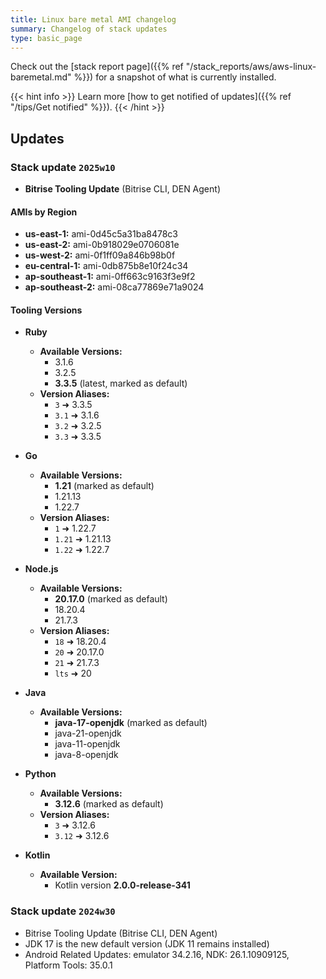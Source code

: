 ```yaml
---
title: Linux bare metal AMI changelog
summary: Changelog of stack updates
type: basic_page
---
```


Check out the [stack report page]({{% ref "/stack_reports/aws/aws-linux-baremetal.md" %}}) for a snapshot of what is currently installed.

{{< hint info >}}
Learn more [how to get notified of updates]({{% ref "/tips/Get notified" %}}).
{{< /hint >}}

## Updates

### Stack update `2025w10`

- **Bitrise Tooling Update** (Bitrise CLI, DEN Agent)

#### AMIs by Region

- **us-east-1:** ami-0d45c5a31ba8478c3
- **us-east-2:** ami-0b918029e0706081e
- **us-west-2:** ami-0f1ff09a846b98b0f
- **eu-central-1:** ami-0db875b8e10f24c34
- **ap-southeast-1:** ami-0ff663c9163f3e9f2
- **ap-southeast-2:** ami-08ca77869e71a9024

#### Tooling Versions

- **Ruby**
  - **Available Versions:**
    - 3.1.6
    - 3.2.5
    - **3.3.5** (latest, marked as default)
  - **Version Aliases:**
    - `3` ➜ 3.3.5
    - `3.1` ➜ 3.1.6
    - `3.2` ➜ 3.2.5
    - `3.3` ➜ 3.3.5

- **Go**
  - **Available Versions:**
    - **1.21** (marked as default)
    - 1.21.13
    - 1.22.7
  - **Version Aliases:**
    - `1` ➜ 1.22.7
    - `1.21` ➜ 1.21.13
    - `1.22` ➜ 1.22.7

- **Node.js**
  - **Available Versions:**
    - **20.17.0** (marked as default)
    - 18.20.4
    - 21.7.3
  - **Version Aliases:**
    - `18` ➜ 18.20.4
    - `20` ➜ 20.17.0
    - `21` ➜ 21.7.3
    - `lts` ➜ 20

- **Java**
  - **Available Versions:**
    - **java-17-openjdk** (marked as default)
    - java-21-openjdk
    - java-11-openjdk
    - java-8-openjdk

- **Python**
  - **Available Versions:**
    - **3.12.6** (marked as default)
  - **Version Aliases:**
    - `3` ➜ 3.12.6
    - `3.12` ➜ 3.12.6

- **Kotlin**
  - **Available Version:**
    - Kotlin version **2.0.0-release-341**

### Stack update `2024w30`

- Bitrise Tooling Update (Bitrise CLI, DEN Agent)
- JDK 17 is the new default version (JDK 11 remains installed)
- Android Related Updates: emulator 34.2.16, NDK: 26.1.10909125, Platform Tools: 35.0.1 